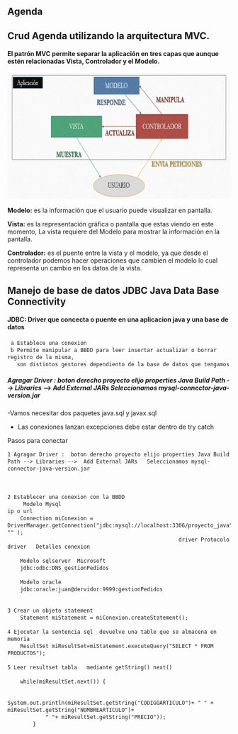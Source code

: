 ## Agenda


## Crud Agenda utilizando la arquitectura MVC.

#### El patrón MVC  permite separar la aplicación en tres capas que aunque estén relacionadas Vista,  Controlador y el Modelo.

![](Agenda/img/mvc.jpg)


**Modelo:**  es la información que el usuario puede visualizar en pantalla.

**Vista:** es la representación gráfica o pantalla que estas viendo en este momento, La vista requiere del Modelo para mostrar la información en la pantalla.

**Controlador:**  es el puente entre la vista y el modelo, ya que desde el controlador podemos hacer operaciones que cambien el modelo lo cual representa un cambio en los datos de la vista.




## Manejo de base de datos JDBC Java Data Base Connectivity

 #### JDBC: Driver que concecta o puente en una aplicacion java y una base de datos 

	 a Establece una conexion
	 b Permite manipular a BBDD para leer insertar actualizar o borrar registro de la misma,
	   son distintos gestores dependiento de la base de datos que tengamos 


##### Agragar Driver :  boton derecho proyecto elijo properties Java Build Path --> Libraries -->  Add External JARs   Seleccionamos mysql-connector-java-version.jar


-Vamos necesitar dos paquetes  java.sql y javax.sql 	
- Las conexiones lanzan excepciones debe estar dentro de try catch
    
	  		 	
Pasos para conectar


	1 Agragar Driver :  boton derecho proyecto elijo properties Java Build Path --> Libraries -->  Add External JARs   Seleccionamos mysql-connector-java-version.jar



	2 Establecer una conexion con la BBDD
		 Modelo Mysql													  ip o url
		Connection miConexion = DriverManager.getConnection("jdbc:mysql://localhost:3306/proyecto_java","root", "" );
		                                                  driver Protocolo driver   Detalles conexion
		
		Modelo sqlserver  Microsoft
		jdbc:odbc:DNS_gestionPedidos
		
		Modelo oracle 
		jdbc:oracle:juan@dervidor:9999:gestionPedidos
		
	
	3 Crear un objeto statement
		Statement miStatement = miConexion.createStatement();  
		
	4 Ejecutar la sentencia sql  devuelve una table que se almacena en memoria
		ResultSet miResultSet=miStatement.executeQuery("SELECT * FROM PRODUCTOS");	
		
	5 Leer resultset tabla   mediante getString() next()
	
		while(miResultSet.next()) {
				
				System.out.println(miResultSet.getString("CODIGOARTICULO")+ " " + miResultSet.getString("NOMBREARTICULO")+ 
				" "+ miResultSet.getString("PRECIO"));
			}
			

   
   
